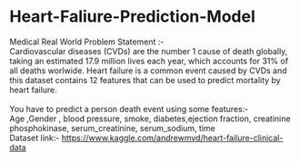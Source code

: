 # Heart-Faliure-Prediction-Model

Medical Real World Problem Statement :-
<br>
Cardiovascular diseases (CVDs) are the number 1 cause of death globally, taking an estimated 17.9 million lives each year, which accounts for 31% of all deaths worlwide. Heart failure is a common event caused by CVDs and this dataset contains 12 features that can be used to predict mortality by heart failure.
<br><br>
You have to predict a person death event using some features:-
<br>
Age ,Gender , blood pressure, smoke, diabetes,ejection fraction, creatinine phosphokinase, serum_creatinine, serum_sodium, time
<br>
Dataset link:- https://www.kaggle.com/andrewmvd/heart-failure-clinical-data